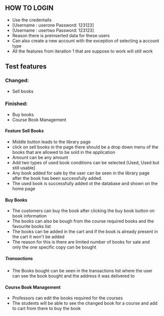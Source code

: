 ## HOW TO LOGIN
* Use the credentails
* [Username : userone Password: 123123]
* [Username : usertwo Password: 123123]
* Reason there is preinserted data for these users
* Can also create a new account with the exception of selecting a account type
* All the features from iteration 1 that are suppose to work will still work

## Test features

### Changed:
* Sell books

### Finished:
* Buy books
* Course Book Management

#### Feature Sell Books
* Middle button leads to the library page
* click on sell books in the page there should be a drop down menu of the books that are allowed to be sold in the application
* Amount can be any amount
* Add two types of used book conditions can be selected [Used, Used but still usable]
* Any book added for sale by the user can be seen in the library page after the book has been successfully added.
* The used book is successfully added ot the database and shown on the home page

#### Buy Books
* The customers can buy the book after clicking the buy book button on book information
* The books can also be bough from the course required books and the favourite books list
* The books can be added in the cart and if the book is already present in the cart it won't be added
* The reason for this is there are limited number of books for sale and only the one specific copy can be bought

##### Transactions
* The Books bought can be seen in the transactions list where the user can see the book bought and the address it was delivered to

#### Course Book Management
* Professors can edit the books required for the courses
* The students will be able to see the changed book for a course and add to cart from there to buy the book

